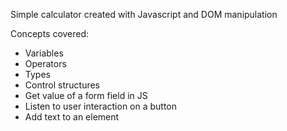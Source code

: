 Simple calculator created with Javascript and DOM manipulation

Concepts covered:

- Variables
- Operators
- Types
- Control structures
- Get value of a form field in JS
- Listen to user interaction on a button
- Add text to an element
